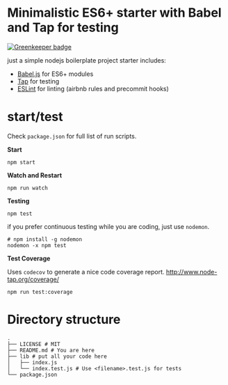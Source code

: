 # Minimalistic ES6+ starter with Babel and Tap for testing

[![Greenkeeper badge](https://badges.greenkeeper.io/NorikDavtian/nodejs-babel-tap.svg)](https://greenkeeper.io/)

just a simple nodejs boilerplate project starter
includes: 
- [Babel.js](https://babeljs.io/) for ES6+ modules
- [Tap](http://www.node-tap.org/) for testing
- [ESLint](https://eslint.org/) for linting (airbnb rules and precommit hooks)

# start/test
Check `package.json` for full list of run scripts.

**Start**
```
npm start
```

**Watch and Restart**
```
npm run watch
``` 

**Testing**
```
npm test
```

if you prefer continuous testing while you are coding, just use `nodemon`.
```
# npm install -g nodemon
nodemon -x npm test
```

**Test Coverage**

Uses `codecov` to generate a nice code coverage report.
http://www.node-tap.org/coverage/
```
npm run test:coverage
```


# Directory structure
```
.
├── LICENSE # MIT
├── README.md # You are here
├── lib # put all your code here
│   ├── index.js
│   └── index.test.js # Use <filename>.test.js for tests
└── package.json
```
